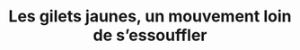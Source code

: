 ---
layout: post
title: Les gilets jaunes, un mouvement loin de s’essouffler
description: Au cœur de l’actualité depuis quelques temps déjà, le mouvement des gilets jaunes en France divise l’opinion publique. Quelque soit le clan auquel on appartient, le sujet soulève assurément les passions. Le plus surprenant encore, c’est l’immense soutien populaire dont bénéficient les manifestants. Malgré les nombreuses tentatives du gouvernement français de les diaboliser, la population reste derrière eux (près de 70%). Comment expliquer un tel succès et d’où tire-t-il son origine?
link: https://medium.com/caium/les-gilets-jaunes-un-mouvement-loin-de-sessouffler-12de44bb4195
picture: assets/images/giletsjaunes.jpg
categories: blog
publisher: La REVUE du CAIUM
---